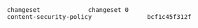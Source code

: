 <pre>
  changeset&#x0009;&#x0009;changeset 0
  content-security-policy&#x0009;&#x0009;bcf1c45f312f&#x0009;&#x0009;archive.org
</pre>

